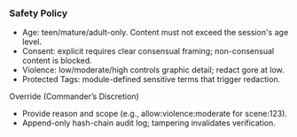 ### Safety Policy

- Age: teen/mature/adult-only. Content must not exceed the session's age level.
- Consent: explicit requires clear consensual framing; non-consensual content is blocked.
- Violence: low/moderate/high controls graphic detail; redact gore at low.
- Protected Tags: module-defined sensitive terms that trigger redaction.

Override (Commander’s Discretion)
- Provide reason and scope (e.g., allow:violence:moderate for scene:123).
- Append-only hash-chain audit log; tampering invalidates verification.